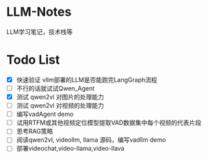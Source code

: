 # LLM-Notes
LLM学习笔记，技术栈等
# Todo List
- [x] 快速验证 vllm部署的LLM是否能跑完LangGraph流程
- [ ] 不行的话就试试Qwen_Agent
- [x] 测试 qwen2vl 对图片的处理能力
- [ ] 测试 qwen2vl 对视频的处理能力
- [ ] 编写vadAgent demo
- [ ] 试用RTFM或其他视频定位模型提取VAD数据集中每个视频的代表片段
- [ ] 思考RAG策略
- [ ] 阅读qwen2vl, videollm, llama 源码，编写vadllm demo
- [ ] 部署videochat,video-llama,video-llava
